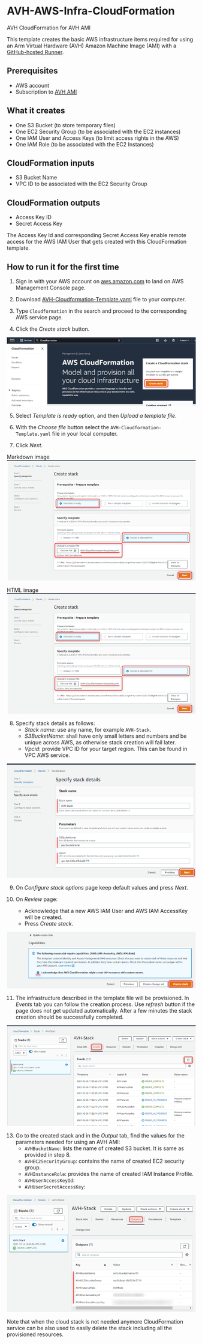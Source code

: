 # AVH-AWS-Infra-CloudFormation
AVH CloudFormation for AVH AMI

This template creates the basic AWS infrastructure items required for using an Arm Virtual Hardware (AVH) Amazon Machine Image (AMI) with a [GitHub-hosted Runner](https://arm-software.github.io/VHT/main/infrastructure/html/run_ami_github.html#GitHub_hosted).

## Prerequisites
* AWS account
* Subscription to [AVH AMI](https://arm-software.github.io/VHT/main/infrastructure/html/index.html#Subscribe)

## What it creates
* One S3 Bucket (to store temporary files)
* One EC2 Security Group (to be associated with the EC2 instances)
* One IAM User and Access Keys (to limit access rights in the AWS)
* One IAM Role (to be associated with the EC2 Instances)

## CloudFormation inputs
* S3 Bucket Name
* VPC ID to be associated with the EC2 Security Group

## CloudFormation outputs
* Access Key ID
* Secret Access Key

The Access Key Id and corresponding Secret Access Key enable remote access for the AWS IAM User that gets created with this CloudFormation template.

## How to run it for the first time
1. Sign in with your AWS account on [aws.amazon.com](https://aws.amazon.com/) to land on AWS Management Console page.

2. Download [AVH-Cloudformation-Template.yaml](./AVH-Cloudformation-Template.yaml) file to your computer.

3. Type `Cloudformation` in the search and proceed to the corresponding AWS service page.

4. Click the _Create stack_ button.

![](.images/avh_cloudformation_main.png)

5. Select _Template is ready_ option, and then _Upload a template file_.

6. With the _Choose file_ button select the `AVH-Cloudformation-Template.yaml` file in your local computer.

7. Click _Next_.

Markdown image
![](.images/avh_cloudformation_create_stack.png)

HTML image
<img src=".images/avh_cloudformation_create_stack.png">


8. Specify stack details as follows:
    - _Stack name_: use any name, for example `AVH-Stack`.
    - _S3BucketName_: shall have only small letters and numbers and be unique across AWS, as otherwise stack creation will fail later.
    - _Vpcid_: provide VPC ID for your target region. This can be found in VPC AWS service.

![](.images/avh_cloudformation_stack_details.png)

9. On _Configure stack options_ page keep default values and press _Next_.

10. On _Review_ page:
    - Acknowledge that a new AWS IAM User and AWS IAM AccessKey will be created.
    - Press _Create stack_.

![](.images/avh_cloudformation_ack.png)

11. The infrastructure described in the template file will be provisioned. In _Events_ tab you can follow the creation process. Use _refresh_ button if the page does not get updated automatically. After a few minutes the stack creation should be successfully completed.

![](.images/avh_cloudformation_stack_completed.png)

13. Go to the created stack and in the _Output_ tab, find the values for the parameters needed for using an AVH AMI:
    - `AVHBucketName`: lists the name of created S3 bucket. It is same as provided in step 8.
    - `AVHEC2SecurityGroup`: contains the name of created EC2 security group.
    - `AVHInstanceRole`: provides the name of created IAM Instance Profile.
    - `AVHUserAccessKeyId`: 
    - `AVHUserSecretAccessKey`: 

![](.images/avh_cloudformation_output.png)

Note that when the cloud stack is not needed anymore CloudFormation service can be also used to easily delete the stack including all the provisioned resources.
